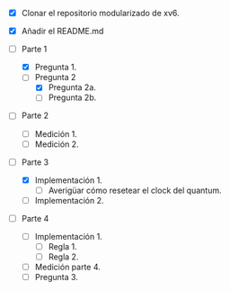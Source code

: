 - [x] Clonar el repositorio modularizado de xv6.

- [x] Añadir el README.md

- [ ] Parte 1
  - [x] Pregunta 1.
  - [ ] Pregunta 2
    - [x] Pregunta 2a.
    - [ ] Pregunta 2b.
- [ ] Parte 2
  - [ ] Medición 1.
  - [ ] Medición 2.
- [ ] Parte 3
  - [x] Implementación 1.
    - [ ] Averigüar cómo resetear el clock del quantum.
  - [ ] Implementación 2.
- [ ] Parte 4
  - [ ] Implementación 1.
    - [ ] Regla 1.
    - [ ] Regla 2.
  - [ ] Medición parte 4.
  - [ ] Pregunta 3.
